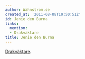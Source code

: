 ```yaml
---
author: Wahnstrom.se
created_at: '2011-08-08T19:50:51Z'
id: Jenie den Burna
links:
  mention:
  - Drakväktare
title: Jenie den Burna
---
```


[Drakväktare].

  [Drakväktare]: Drakväktare